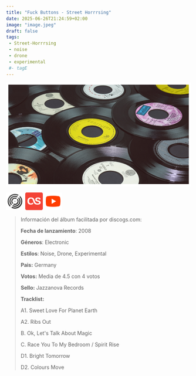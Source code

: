 ```yaml
---
title: "Fuck Buttons - Street Horrrsing"
date: 2025-06-26T21:24:59+02:00
image: "image.jpeg"
draft: false
tags:
 - Street-Horrrsing
 - noise
 - drone
 - experimental
 #- tagE
---
```

![cover](image.jpeg (Fuck-Buttons - Street-Horrrsing))
 
[![discogs](../links/svg/discogs.png (discogs))](https://www.discogs.com/master/8267)
[![lastfm](../links/svg/lastfm.png (lastfm))](https://www.last.fm/music/Fuck-Buttons/Street-Horrrsing)
[![youtube](../links/svg/youtube.png (youtube))](https://www.youtube.com/playlist?list=PLoVQSPhAgWlfjfADp0abB5nAUMG0gl-gK)
 
<!-- [![bandcamp](../links/svg/bandcamp.png (bandcamp))](error) error busqueda -->
<!-- [![musicbrainz](../links/svg/musicbrainz.png (musicbrainz))]() -->
<!-- [![spotify](../links/svg/spotify.png (putify))]() -->
<!-- [![wikipedia](../links/svg/wikipedia.png (wikipedia))](error) -->
 
> Información del álbum facilitada por discogs.com:
> 
> **Fecha de lanzamiento**: 2008
> 
> **Géneros**: Electronic
> 
> **Estilos**: Noise, Drone, Experimental
> 
> **Pais:** Germany
> 
> **Votos:** Media de 4.5 con 4 votos
> 
> **Sello:** Jazzanova Records
> 
> 
> 
> **Tracklist:**
> 
>   A1. Sweet Love For Planet Earth    
> 
>   A2. Ribs Out    
> 
>   B. Ok, Let's Talk About Magic    
> 
>   C. Race You To My Bedroom / Spirit Rise    
> 
>   D1. Bright Tomorrow    
> 
>   D2. Colours Move    
> 
